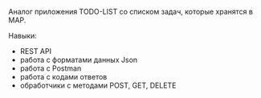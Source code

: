 Аналог приложения TODO-LIST со списком задач, которые хранятся в MAP.

Навыки:
- REST API
- работа с форматами данных Json
- работа с Postman
- работа с кодами ответов
- обработчики с методами POST, GET, DELETE
